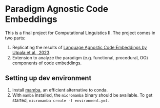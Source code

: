# Paradigm Agnostic Code Embeddings

This is a final project for Computational Linguistics II. The project comes in two parts:

1. Replicating the results of [Language Agnostic Code Embeddings by Utpala et al., 2023](https://arxiv.org/abs/2310.16803).
2. Extension to analyze the paradigm (e.g. functional, procedural, OO) components of code embeddings.

## Setting up dev environment

1. Install [mamba](https://github.com/mamba-org/mamba), an efficient alternative to conda.
2. With `mamba` installed, the `micromamba` binary should be available. To get started, `micromamba create -f environment.yml`.
